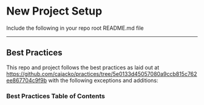 # New Project Setup

Include the following in your repo root README.md file

---

## Best Practices

This repo and project follows the best practices as laid out at
https://github.com/cajacko/practices/tree/5e0133d45057080a9ccb815c762ee867704c9f9b<!-- TODO: Replace the commit hash with the actual one you're going to use --> with the following exceptions
and additions:<!-- Reformat this last line to make sense if you have not additions/exceptions -->

### Best Practices Table of Contents

<!-- TODO: Import this from the README.md file from the commit hash as specified above -->
